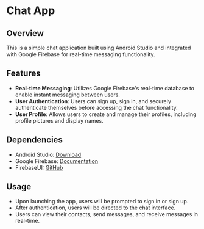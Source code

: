 # Chat App

## Overview
This is a simple chat application built using Android Studio and integrated with Google Firebase for real-time messaging functionality.

## Features
- **Real-time Messaging**: Utilizes Google Firebase's real-time database to enable instant messaging between users.
- **User Authentication**: Users can sign up, sign in, and securely authenticate themselves before accessing the chat functionality.
- **User Profile**: Allows users to create and manage their profiles, including profile pictures and display names.

## Dependencies
- Android Studio: [Download](https://developer.android.com/studio)
- Google Firebase: [Documentation](https://firebase.google.com/docs)
- FirebaseUI: [GitHub](https://github.com/firebase/FirebaseUI-Android)

## Usage
- Upon launching the app, users will be prompted to sign in or sign up.
- After authentication, users will be directed to the chat interface.
- Users can view their contacts, send messages, and receive messages in real-time.
